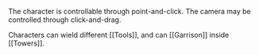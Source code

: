 The character is controllable through point-and-click. The camera may be controlled through click-and-drag.

Characters can wield different [[Tools]], and can [[Garrison]] inside [[Towers]].

